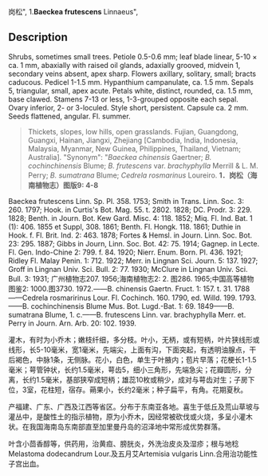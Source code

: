 岗松",
1.**Baeckea frutescens** Linnaeus",

## Description
Shrubs, sometimes small trees. Petiole 0.5-0.6 mm; leaf blade linear, 5-10 × ca. 1 mm, abaxially with raised oil glands, adaxially grooved, midvein 1, secondary veins absent, apex sharp. Flowers axillary, solitary, small; bracts caducous. Pedicel 1-1.5 mm. Hypanthium campanulate, ca. 1.5 mm. Sepals 5, triangular, small, apex acute. Petals white, distinct, rounded, ca. 1.5 mm, base clawed. Stamens 7-13 or less, 1-3-grouped opposite each sepal. Ovary inferior, 2- or 3-loculed. Style short, persistent. Capsule ca. 2 mm. Seeds flattened, angular. Fl. summer.

> Thickets, slopes, low hills, open grasslands. Fujian, Guangdong, Guangxi, Hainan, Jiangxi, Zhejiang [Cambodia, India, Indonesia, Malaysia, Myanmar, New Guinea, Philippines, Thailand, Vietnam; Australia].
  "Synonym": "*Baeckea chinensis* Gaertner; *B. cochinchinensis* Blume; *B. frutescens* var. *brachyphylla* Merrill &amp; L. M. Perry; *B. sumatrana* Blume; *Cedrela rosmarinus* Loureiro.
**1．岗松（海南植物志）图版9: 4-8**

Baeckea frutescens Linn. Sp. Pl. 358. 1753; Smith in Trans. Linn. Soc. 3: 260. 1797; Hook. in Curtis's Bot. Mag. 55. t. 2802. 1828; DC. Prodr. 3: 229. 1828; Benth. in Journ. Bot. Kew Gard. Misc. 4: 118. 1852; Miq. Fl. Ind. Bat. 1 (1): 406. 1855 et Suppl, 308. 1861; Benth. Fl. Hongk. 118. 1861; Duthie in Hook. f. Fl. Brit. Ind. 2: 463. 1878; Fortes & Hemsl. in Journ. Linn. Soc. Bot. 23: 295. 1887; Gibbs in Journ, Linn. Soc. Bot. 42: 75. 1914; Gagnep. in Lecte. Fl. Gen. Indo-Chine 2: 799. f. 84. 1920; Nierr. Enum. Born. Pl. 436. 1921; Ridley Fl. Malay Penin. 1: 712. 1922; Merr. in Lingnan Sci. Journ. 5: 137. 1927; Groff in Lingnan Univ. Sci. Bull. 2: 77. 1930; McClure in Lingnan Univ. Sci. Bull. 3: 1931; 广州植物志207. 1956;海南植物志2: 2. 图286. 1965;中国高等植物图鉴2: 1000.图3730. 1972.——B. chinensis Gaertn. Fruct. 1: 157. t. 31. 1788——Cedrela rosmaririnus Lour. Fl. Cochinch. 160. 1790, ed. Willd. 199. 1793. ——B. cochinchinensis Blume Mus. Bot. Lugd.-Bat. 1: 69. 1849——B. sumatrana Blume, 1. c.——B. frutescens Linn. var. brachyphylla Merr. et. Perry in Journ. Arn. Arb. 20: 102. 1939.

灌木，有时为小乔木；嫩枝纤细，多分枝。叶小，无柄，或有短柄，叶片狭线形或线形，长5-10毫米，宽1毫米，先端尖，上面有沟，下面突起，有透明油腺点，干后褐色，中脉1条，无侧脉。花小，白色，单生于叶腋内；苞片早落；花梗长1-1.5毫米；萼管钟状，长约1.5毫米，萼齿5，细小三角形，先端急尖；花瓣圆形，分离，长约1.5毫米，基部狭窄成短柄；雄蕊10枚或稍少，成对与萼齿对生；子房下位，3室，花柱短，宿存。蒴果小，长约2毫米；种子扁平，有角。花期夏秋。

产福建、广东、广西及江西等省区。分布于东南亚各地。喜生于低丘及荒山草坡与灌丛中，是酸性土的指示植物，原为小乔木，因经常被砍伐或火烧，多呈小灌木状。在我国海南岛东南部直至加里曼丹岛的沼泽地中常形成优势群落。

叶含小茴香醇等，供药用，治黄疸、膀胱炎，外洗治皮炎及湿疹；根与地稔Melastoma dodecandrum Lour.及五月艾Artemisia vulgaris Linn.合用治功能性子宫出血。
